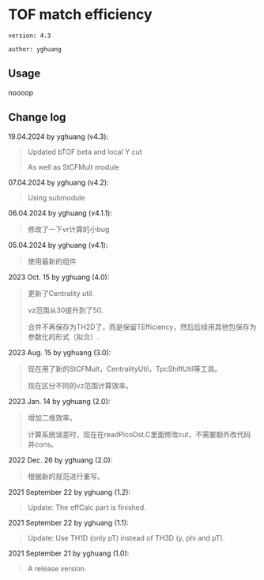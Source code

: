 # TOF match efficiency

`version: 4.3`

`author: yghuang`

## Usage

noooop

## Change log

19.04.2024 by yghuang (v4.3):

> Updated bTOF beta and local Y cut
>
> As well as StCFMult module

07.04.2024 by yghuang (v4.2):

> Using submodule

06.04.2024 by yghuang (v4.1.1):

> 修改了一下vr计算的小bug

05.04.2024 by yghuang (v4.1):

> 使用最新的组件

2023 Oct. 15 by yghuang (4.0):

> 更新了Centrality util.
>
> vz范围从30提升到了50.
>
> 合并不再保存为TH2D了，而是保留TEfficiency，然后后续用其他包保存为参数化的形式（拟合）. 

2023 Aug. 15 by yghuang (3.0):

> 现在用了新的StCFMult，CentralityUtil，TpcShiftUtil等工具。
>
> 现在区分不同的vz范围计算效率。

2023 Jan. 14 by yghuang (2.0):

> 增加二维效率。
>
> 计算系统误差时，现在在readPicoDst.C里面修改cut，不需要额外改代码并cons。

2022 Dec. 26 by yghuang (2.0):

> 根据新的规范进行重写。

2021 September 22 by yghuang (1.2):

> Update: The effCalc part is finished.

2021 September 22 by yghuang (1.1):

> Update: Use TH1D (only pT) instead of TH3D (y, phi and pT).

2021 September 21 by yghuang (1.0):

> A release version.

